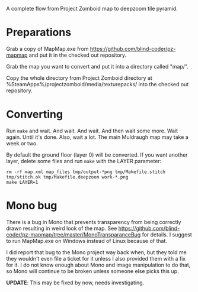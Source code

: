 A complete flow from Project Zomboid map to deepzoom tile pyramid.

Preparations
============

Grab a copy of MapMap.exe from https://github.com/blind-coder/pz-mapmap and put it in the checked out repository.

Grab the map you want to convert and put it into a directory called "map/".

Copy the whole directory from Project Zomboid directory at %SteamApps%/projectzomboid/media/texturepacks/ into the checked out repository.

Converting
==========

Run `make` and wait. And wait. And wait. And then wait some more. Wait again. Until it's done. Also, wait a lot. The main Muldraugh map may take a week or two.

By default the ground floor (layer 0) will be converted. If you want another layer, delete some files and run `make` with the LAYER parameter:

```
rm -rf map.xml map_files tmp/output-*png tmp/Makefile.stitch tmp/stitch.ok tmp/Makefile.deepzoom work-*.png
make LAYER=1
```


Mono bug
========

There is a bug in Mono that prevents transparency from being correctly drawn resulting in weird look of the map. See https://github.com/blind-coder/pz-mapmap/tree/master/MonoTransparanceBug for details. I suggest to run MapMap.exe on Windows instead of Linux because of that.

I did report that bug to the Mono project way back when, but they told me they wouldn't even file a ticket for it unless I also provided them with a fix for it. I do not know enough about Mono and image manipulation to do that, so Mono will continue to be broken unless someone else picks this up.

**UPDATE**: This may be fixed by now, needs investigating.

